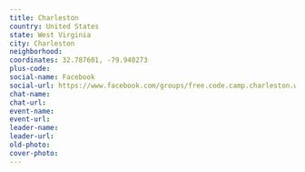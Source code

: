 ```yaml
---
title: Charleston
country: United States
state: West Virginia
city: Charleston
neighborhood: 
coordinates: 32.787601, -79.940273
plus-code:
social-name: Facebook
social-url: https://www.facebook.com/groups/free.code.camp.charleston.wv
chat-name:
chat-url:
event-name:
event-url:
leader-name:
leader-url:
old-photo: 
cover-photo:
---
```

